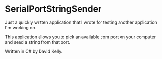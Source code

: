 SerialPortStringSender
======================

Just a quickly written application that I wrote for testing another application I'm working on.

This application allows you to pick an available com port on your computer and send a string from that port.

Written in C# by David Kelly.
